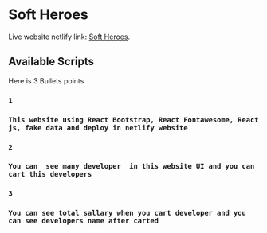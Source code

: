 # Soft Heroes

Live website netlify link:  [Soft Heroes](https://soft-heroes.netlify.app/).

## Available Scripts

Here is 3 Bullets points
### `1`
### `This website using React Bootstrap, React Fontawesome, React js, fake data and deploy in netlify website`

### `2`
### `You can  see many developer  in this website UI and you can cart this developers`

### `3`
### `You can see total sallary when you cart developer and you can see developers name after carted`


